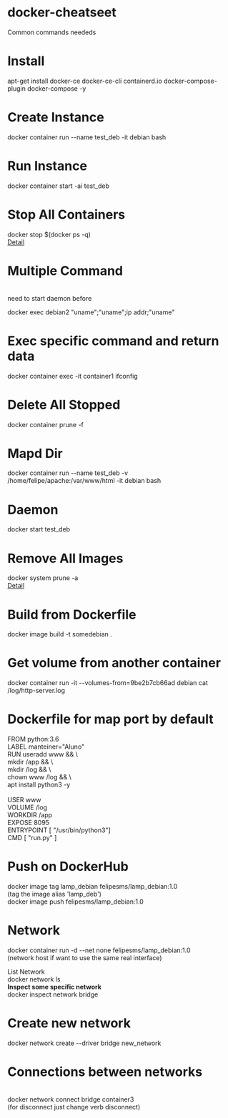 # docker-cheatseet
Common commands neededs

# Install

apt-get install docker-ce docker-ce-cli containerd.io docker-compose-plugin docker-compose -y


# Create Instance
  
  docker container run --name test_deb -it debian bash

# Run Instance

  docker container start -ai test_deb

# Stop All Containers

docker stop $(docker ps -q)
<br>
<a target='_blank' href='https://www.unixtutorial.org/docker-stop-all-containers/'>Detail</a>

# Multiple Command

<br>
  need to start daemon before
<br>

docker exec debian2 "uname";"uname";ip addr;"uname"

# Exec specific command and return data

docker container exec -it container1 ifconfig

# Delete All Stopped

docker container prune -f

# Mapd Dir

docker container run --name test_deb -v /home/felipe/apache:/var/www/html  -it debian bash

# Daemon

docker start test_deb

# Remove All Images

docker system prune -a
<br>
<a href='https://www.digitalocean.com/community/tutorials/how-to-remove-docker-images-containers-and-volumes#removing-volumes'>Detail</a>

# Build from Dockerfile

docker image build -t somedebian .

# Get volume from another container

docker container run -it --volumes-from=9be2b7cb66ad debian cat /log/http-server.log

# Dockerfile for map port by default

FROM python:3.6 <br>
LABEL manteiner="Aluno" <br>
RUN useradd www && \ <br>
    mkdir /app && \ <br>
    mkdir /log && \ <br>
    chown www /log && \ <br> 
    apt install python3 -y <br>
 <br>
USER www <br>
VOLUME /log <br>
WORKDIR /app <br>
EXPOSE 8095 <br>
ENTRYPOINT [ "/usr/bin/python3"] <br>
CMD [ "run.py" ] <br>


# Push on DockerHub

docker image tag lamp_debian felipesms/lamp_debian:1.0 <br>
(tag the image alias 'lamp_deb') <br>
docker image push felipesms/lamp_debian:1.0 


# Network

 docker container run -d --net none felipesms/lamp_debian:1.0
 <br>
 (network host if want to use the same real interface)
 <br>
 
 <strrong>List Network</strong>
 <br>
 docker network ls
 <br>
 <strong>Inspect some specific network</strong>
<br>
 docker inspect network bridge


# Create new network

docker network create --driver bridge new_network

# Connections between networks
  <br>
docker network connect bridge container3
<br>
(for disconnect just change verb disconnect)



 
 
